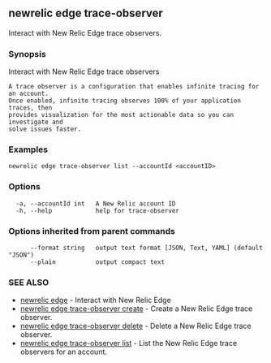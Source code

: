 ## newrelic edge trace-observer

Interact with New Relic Edge trace observers.

### Synopsis

Interact with New Relic Edge trace observers
	
	A trace observer is a configuration that enables infinite tracing for an account.
	Once enabled, infinite tracing observes 100% of your application traces, then
	provides visualization for the most actionable data so you can investigate and
	solve issues faster.

### Examples

```
newrelic edge trace-observer list --accountId <accountID>
```

### Options

```
  -a, --accountId int   A New Relic account ID
  -h, --help            help for trace-observer
```

### Options inherited from parent commands

```
      --format string   output text format [JSON, Text, YAML] (default "JSON")
      --plain           output compact text
```

### SEE ALSO

* [newrelic edge](newrelic_edge.md)	 - Interact with New Relic Edge
* [newrelic edge trace-observer create](newrelic_edge_trace-observer_create.md)	 - Create a New Relic Edge trace observer.
* [newrelic edge trace-observer delete](newrelic_edge_trace-observer_delete.md)	 - Delete a New Relic Edge trace observer.
* [newrelic edge trace-observer list](newrelic_edge_trace-observer_list.md)	 - List the New Relic Edge trace observers for an account.

